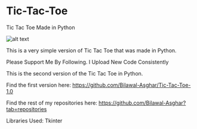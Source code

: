 # Tic-Tac-Toe
Tic Tac Toe Made in Python


![alt text](https://imgs2.dab3games.com/tic-tac-toe-game.png)


This is a very simple version of Tic Tac Toe that was made in Python.


Please Support Me By Following. I Upload New Code Consistently

This is the second version of the Tic Tac Toe in Python.

Find the first version here: https://github.com/Bilawal-Asghar/Tic-Tac-Toe-1.0

Find the rest of my repositories here: https://github.com/Bilawal-Asghar?tab=repositories

Libraries Used: Tkinter
